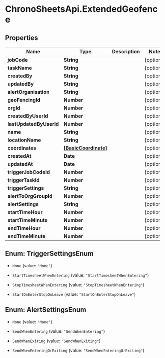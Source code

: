 # ChronoSheetsApi.ExtendedGeofence

## Properties

Name | Type | Description | Notes
------------ | ------------- | ------------- | -------------
**jobCode** | **String** |  | [optional] 
**taskName** | **String** |  | [optional] 
**createdBy** | **String** |  | [optional] 
**updatedBy** | **String** |  | [optional] 
**alertOrganisation** | **String** |  | [optional] 
**geoFencingId** | **Number** |  | [optional] 
**orgId** | **Number** |  | [optional] 
**createdByUserId** | **Number** |  | [optional] 
**lastUpdatedByUserId** | **Number** |  | [optional] 
**name** | **String** |  | [optional] 
**locationName** | **String** |  | [optional] 
**coordinates** | [**[BasicCoordinate]**](BasicCoordinate.md) |  | [optional] 
**createdAt** | **Date** |  | [optional] 
**updatedAt** | **Date** |  | [optional] 
**triggerJobCodeId** | **Number** |  | [optional] 
**triggerTaskId** | **Number** |  | [optional] 
**triggerSettings** | **String** |  | [optional] 
**alertToOrgGroupId** | **Number** |  | [optional] 
**alertSettings** | **String** |  | [optional] 
**startTimeHour** | **Number** |  | [optional] 
**startTimeMinute** | **Number** |  | [optional] 
**endTimeHour** | **Number** |  | [optional] 
**endTimeMinute** | **Number** |  | [optional] 



## Enum: TriggerSettingsEnum


* `None` (value: `"None"`)

* `StartTimesheetWhenEntering` (value: `"StartTimesheetWhenEntering"`)

* `StopTimesheetWhenEntering` (value: `"StopTimesheetWhenEntering"`)

* `StartOnEnterStopOnLeave` (value: `"StartOnEnterStopOnLeave"`)





## Enum: AlertSettingsEnum


* `None` (value: `"None"`)

* `SendWhenEntering` (value: `"SendWhenEntering"`)

* `SendWhenExiting` (value: `"SendWhenExiting"`)

* `SendWhenEnteringOrExiting` (value: `"SendWhenEnteringOrExiting"`)




